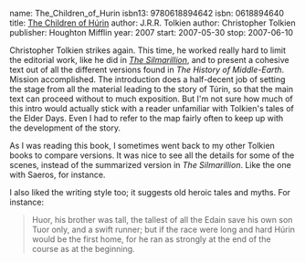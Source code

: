 name: The_Children_of_Hurin
isbn13: 9780618894642
isbn: 0618894640
title: [The Children of H&uacute;rin](http://amzn.com/0618894640)
author: J.R.R. Tolkien
author: Christopher Tolkien
publisher: Houghton Mifflin
year: 2007
start: 2007-05-30
stop: 2007-06-10

Christopher Tolkien strikes again.  This time, he worked really hard
to limit the editorial work, like he did in
[_The Silmarillion_](http://amzn.com/0618391118),
and to present a cohesive text out of all the different versions found
in _The History of Middle-Earth_.  Mission accomplished.  The
introduction does a half-decent job of setting the stage from all the
material leading to the story of T&uacute;rin, so that the main text
can proceed without to much exposition.  But I'm not sure how much of
this intro would actually stick with a reader unfamiliar with Tolkien's
tales of the Elder Days.  Even I had to refer to the map fairly often
to keep up with the development of the story.

As I was reading this book, I sometimes went back to my other
Tolkien books to compare versions.  It was nice to see all the details
for some of the scenes, instead of the summarized version in
_The Silmarillion_.  Like the one with Saeros, for instance.

I also liked the writing style too; it suggests old heroic tales and
myths.  For instance:

> Huor, his brother was tall, the tallest of all the Edain save his own son Tuor
> only, and a swift runner; but if the race were long and hard H&uacute;rin
> would be the first home, for he ran as strongly at the end of the course as at
> the beginning.
